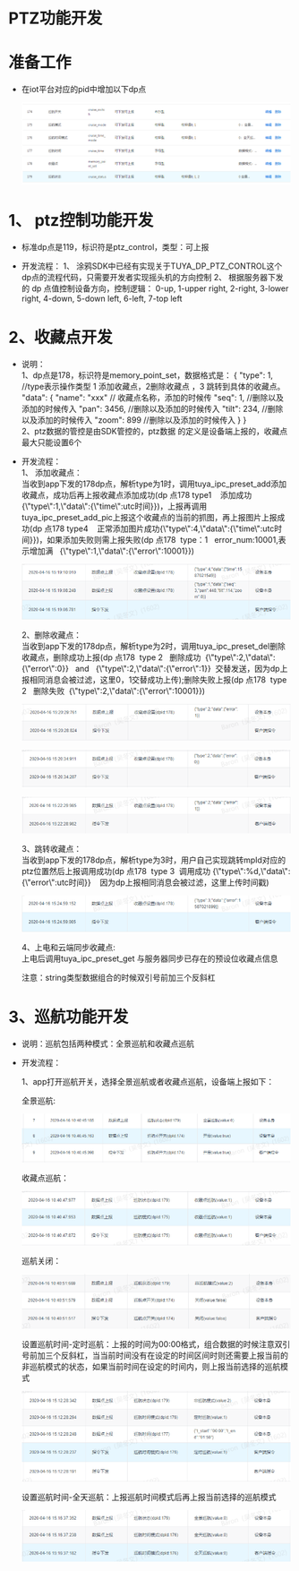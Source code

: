 # PTZ功能开发

# 准备工作
* 在iot平台对应的pid中增加以下dp点

  ![image-20200416154323058](ptz.assets/image-20200416154323058.png)


# 1、 ptz控制功能开发
* 标准dp点是119，标识符是ptz_control，类型：可上报

* 开发流程：
1、 涂鸦SDK中已经有实现关于TUYA_DP_PTZ_CONTROL这个dp点的流程代码，只需要开发者实现摇头机的方向控制
2、 根据服务器下发的 dp 点值控制设备方向，控制逻辑：
   0-up, 1-upper right, 2-right, 3-lower right, 4-down, 5-down left, 6-left, 7-top left
  
  

# 2、收藏点开发
* 说明：  
  1、dp点是178，标识符是memory_point_set，数据格式是： { "type": 1, //type表示操作类型 1 添加收藏点，2删除收藏点 ，3 跳转到具体的收藏点。 "data": { "name": "xxx" // 收藏点名称，添加的时候传 "seq": 1, //删除以及添加的时候传入 "pan": 3456, //删除以及添加的时候传入 "tilt": 234, //删除以及添加的时候传入 "zoom": 899 //删除以及添加的时候传入 } }   
  2、ptz数据的管控是由SDK管控的，ptz数据 的定义是设备端上报的，收藏点最大只能设置6个

* 开发流程：   
  1、 添加收藏点：  
  当收到app下发的178dp点，解析type为1时，调用tuya_ipc_preset_add添加收藏点，成功后再上报收藏点添加成功(dp 点178 type1    添加成功{\\\"type\\\":1,\\\"data\\\":{\\\"time\\\":utc时间}})，上报再调用tuya_ipc_preset_add_pic上报这个收藏点的当前的抓图，再上报图片上报成功(dp 点178 type4    正常添加图片成功{\\\"type\\\":4,\\\"data\\\":{\\\"time\\\":utc时间}})，如果添加失败则需上报失败(dp 点178  type：1   error_num:10001,表示增加满   {\\\"type\\\":1,\\\"data\\\":{\\\"error\\\":10001}})  

  ![image-20200416152005793](ptz.assets/image-20200416152005793.png)

  2、删除收藏点：  
  当收到app下发的178dp点，解析type为2时，调用tuya_ipc_preset_del删除收藏点，删除成功上报(dp 点178  type 2   删除成功  {\\\"type\\\":2,\\\"data\\\":{\\\"error\\\":0}}   and   {\\\"type\\\":2,\\\"data\\\":{\\\"error\\\":1}}  交替发送，因为dp上报相同消息会被过滤，这里0，1交替成功上传);删除失败上报(dp 点178  type 2   删除失败  {\\\"type\\\":2,\\\"data\\\":{\\\"error\\\":10001}})  

  ![image-20200416152217853](ptz.assets/image-20200416152217853.png)

  ![image-20200416152129657](ptz.assets/image-20200416152129657.png)

  ![image-20200416152301567](ptz.assets/image-20200416152301567.png)

  

  3、跳转收藏点：  
  当收到app下发的178dp点，解析type为3时，用户自己实现跳转mpId对应的ptz位置然后上报调用成功(dp 点178  type 3  调用成功 {\\\"type\\\":%d,\\\"data\\\":{\\\"error\\\":utc时间}}    因为dp上报相同消息会被过滤，这里上传时间戳)   

  ![image-20200416152534232](ptz.assets/image-20200416152534232.png)

  4、上电和云端同步收藏点:  
  上电后调用tuya_ipc_preset_get 与服务器同步已存在的预设位收藏点信息  
  
  注意：string类型数据组合的时候双引号前加三个反斜杠

# 3、巡航功能开发  
* 说明：巡航包括两种模式：全景巡航和收藏点巡航  

* 开发流程：  

  1、app打开巡航开关，选择全景巡航或者收藏点巡航，设备端上报如下：  

  全景巡航:  

  ![image-20200416144911447](ptz.assets/image-20200416144911447.png)  

  收藏点巡航：

  ![image-20200416150645375](ptz.assets/image-20200416150645375.png)  

  巡航关闭：

  ![image-20200416150733673](ptz.assets/image-20200416150733673.png)  

  设置巡航时间-定时巡航：上报的时间为00:00格式，组合数据的时候注意双引号前加三个反斜杠，当当前时间没有在设定的时间区间时则还需要上报当前的非巡航模式的状态，如果当前时间在设定的时间内，则上报当前选择的巡航模式  

  ![image-20200416151331589](ptz.assets/image-20200416151331589.png)  

  设置巡航时间-全天巡航：上报巡航时间模式后再上报当前选择的巡航模式  

  ![image-20200416151714566](ptz.assets/image-20200416151714566.png)  

  

  


